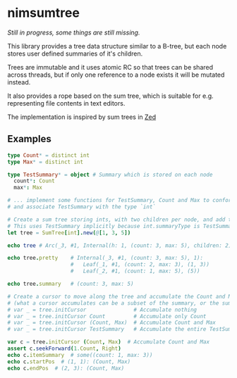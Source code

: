 # nimsumtree

_Still in progress, some things are still missing._

This library provides a tree data structure similar to a B-tree,
but each node stores user defined summaries of it's children.

Trees are immutable and it uses atomic RC so that trees can be shared across threads,
but if only one reference to a node exists it will be mutated instead.

It also provides a rope based on the sum tree, which is suitable for e.g. representing file contents in text editors.

The implementation is inspired by sum trees in [Zed](https://github.com/zed-industries/zed)

## Examples

```nim
type Count* = distinct int
type Max* = distinct int

type TestSummary* = object # Summary which is stored on each node
  count*: Count
  max*: Max

# ... implement some functions for TestSummary, Count and Max to conform to some concepts
# and associate TestSummary with the type `int`

# Create a sum tree storing ints, with two children per node, and add the numbers 1, 3, and 5
# This uses TestSummary implicitly because int.summaryType is TestSummary
let tree = SumTree[int].new(@[1, 3, 5])

echo tree # Arc(_3, #1, Internal(h: 1, (count: 3, max: 5), children: 2))

echo tree.pretty    # Internal(_3, #1, (count: 3, max: 5), 1):
                    #   Leaf(_1, #1, (count: 2, max: 3), (1, 3))
                    #   Leaf(_2, #1, (count: 1, max: 5), (5))

echo tree.summary   # (count: 3, max: 5)

# Create a cursor to move along the tree and accumulate the Count and Max values of the summaries
# (what a cursor accumulates can be a subset of the summary, or the summary itself)
# var _ = tree.initCursor               # Accumulate nothing
# var _ = tree.initCursor Count         # Accumulate only Count
# var _ = tree.initCursor (Count, Max)  # Accumulate Count and Max
# var _ = tree.initCursor TestSummary   # Accumulate the entire TestSummary

var c = tree.initCursor (Count, Max)  # Accumulate Count and Max
assert c.seekForward(1.Count, Right)
echo c.itemSummary  # some((count: 1, max: 3))
echo c.startPos  # (1, 1): (Count, Max)
echo c.endPos  # (2, 3): (Count, Max)
```
